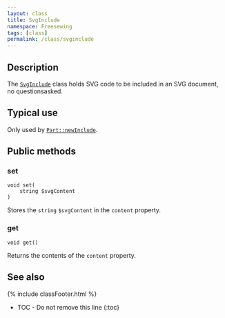 ```yaml
---
layout: class
title: SvgInclude
namespace: Freesewing
tags: [class]
permalink: /class/svginclude
---
```

## Description 

The [`SvgInclude`](svginclude) class holds SVG code to be
included in an SVG document, no questionsasked.

## Typical use

Only used by [`Part::newInclude`](part#newinclude).

## Public methods

### set

```php?start_inline=1
void set(
    string $svgContent
)
```
Stores the `string` `$svgContent` in the `content` property.

### get

```php?start_inline=1
void get()
```
Returns the contents of the `content` property.

## See also

{% include classFooter.html %}
* TOC - Do not remove this line
{:toc}

